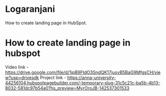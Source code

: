 # Logaranjani
 How to create landing page in HubSpot.
# How to create landing page in hubspot
Video link - https://drive.google.com/file/d/1jpB9FtdO3SndQK17jusvB5BaG9MfgsCH/view?usp=drivesdk
Project link - https://anna-university-44256104.hubspotpagebuilder.com/-temporary-slug-31c5c21c-ba5b-4b13-8032-581dc97b54a0?hs_preview=MyrOroJB-142537301533
